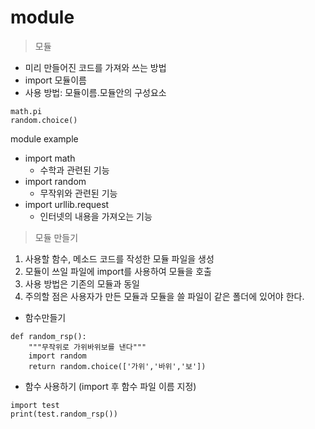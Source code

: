 # module

> 모듈

- 미리 만들어진 코드를 가져와 쓰는 방법
- import 모듈이름
- 사용 방법: 모듈이름.모듈안의 구성요소
```
math.pi
random.choice()
```

module example
- import math
    - 수학과 관련된 기능
- import random
    - 무작위와 관련된 기능
- import urllib.request
    - 인터넷의 내용을 가져오는 기능

> 모듈 만들기

1. 사용할 함수, 메소드 코드를 작성한 모듈 파일을 생성
2. 모듈이 쓰일 파일에 import를 사용하여 모듈을 호출
3. 사용 방법은 기존의 모듈과 동일
4. 주의할 점은 사용자가 만든 모듈과 모듈을 쓸 파일이 같은 폴더에 있어야 한다.

- 함수만들기
```
def random_rsp():
    """무작위로 가위바위보를 낸다"""
    import random
    return random.choice(['가위','바위','보'])
```
- 함수 사용하기 (import 후 함수 파일 이름 지정)
```
import test 
print(test.random_rsp())
```